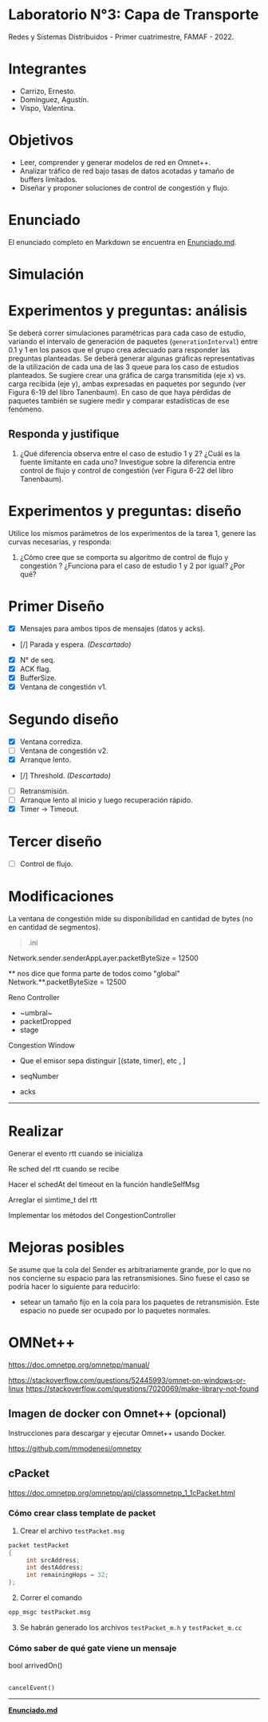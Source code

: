 # Laboratorio N°3: Capa de Transporte

Redes y Sistemas Distribuidos - Primer cuatrimestre, FAMAF - 2022.

# Integrantes
- Carrizo, Ernesto.
- Domínguez, Agustín.
- Vispo, Valentina.

# Objetivos

- Leer, comprender y generar modelos de red en Omnet++.
- Analizar tráfico de red bajo tasas de datos acotadas y tamaño de buffers limitados.
- Diseñar y proponer soluciones de control de congestión y flujo.

# Enunciado

El enunciado completo en Markdown se encuentra en [Enunciado.md](Enunciado.md).

# Simulación

# Experimentos y preguntas: análisis

Se deberá correr simulaciones paramétricas para cada caso de estudio, variando el intervalo de
generación de paquetes (`generationInterval`) entre 0.1 y 1 en los pasos que el grupo crea
adecuado para responder las preguntas planteadas.
Se deberá generar algunas gráficas representativas de la utilización de cada una de las 3
queue para los caso de estudios planteados.
Se sugiere crear una gráfica de carga transmitida (eje x) vs. carga recibida (eje y), ambas
expresadas en paquetes por segundo (ver Figura 6-19 del libro Tanenbaum). En caso de que
haya pérdidas de paquetes también se sugiere medir y comparar estadísticas de ese
fenómeno.

## Responda y justifique

1. ¿Qué diferencia observa entre el caso de estudio 1 y 2? ¿Cuál es la fuente limitante en
cada uno? Investigue sobre la diferencia entre control de flujo y control de congestión
(ver Figura 6-22 del libro Tanenbaum).

# Experimentos y preguntas: diseño
Utilice los mismos parámetros de los experimentos de la tarea 1, genere las curvas necesarias,
y responda:

1. ¿Cómo cree que se comporta su algoritmo de control de flujo y congestión ? ¿Funciona para el caso de estudio 1 y 2 por igual? ¿Por qué?

# Primer Diseño

- [x] Mensajes para ambos tipos de mensajes (datos y acks).
- [/] Parada y espera. *(Descartado)*
- [x] N° de seq.
- [x] ACK flag.
- [x] BufferSize.
- [x] Ventana de congestión v1.

# Segundo diseño

- [x] Ventana corrediza.
- [ ] Ventana de congestión v2.
- [x] Arranque lento.
- [/] Threshold. *(Descartado)*
- [ ] Retransmisión.
- [ ] Arranque lento al inicio y luego recuperación rápido.
- [x] Timer -> Timeout.

# Tercer diseño

- [ ] Control de flujo.

# Modificaciones

La ventana de congestión mide su disponibilidad en cantidad de bytes (no en cantidad de segmentos).

> .ini


Network.sender.senderAppLayer.packetByteSize = 12500

** nos dice que forma parte de todos como "global"
Network.**.packetByteSize = 12500

Reno Controller

- ~umbral~
- packetDropped
- stage

Congestion Window
- Que el emisor sepa distinguir [(state, timer), etc , ]

- seqNumber
- acks

---

# Realizar

Generar el evento rtt cuando se inicializa

Re sched del rtt cuando se recibe

Hacer el schedAt del timeout en la función handleSelfMsg

Arreglar el simtime_t del rtt

Implementar los métodos del CongestionController

# Mejoras posibles

Se asume que la cola del Sender es arbitrariamente grande, por lo que no nos concierne su espacio para las retransmisiones. Sino fuese el caso se podría hacer lo siguiente para reducirlo:
- setear un tamaño fijo en la cola para los paquetes de retransmisión. Este espacio no puede ser ocupado por lo paquetes normales.


# OMNet++

https://doc.omnetpp.org/omnetpp/manual/

https://stackoverflow.com/questions/52445993/omnet-on-windows-or-linux
https://stackoverflow.com/questions/7020069/make-library-not-found

## Imagen de docker con Omnet++ (opcional)

Instrucciones para descargar y ejecutar Omnet++ usando Docker.

https://github.com/mmodenesi/omnetpy

## cPacket
https://doc.omnetpp.org/omnetpp/api/classomnetpp_1_1cPacket.html

### Cómo crear class template de packet

1) Crear el archivo `testPacket.msg`

```cpp
packet testPacket
{
     int srcAddress;
     int destAddress;
     int remainingHops = 32;
};
```

2) Correr el comando

```bash
opp_msgc testPacket.msg
```

3) Se habrán generado los archivos `testPacket_m.h` y `testPacket_m.cc`

### Cómo saber de qué gate viene un mensaje

bool arrivedOn()

## 

`cancelEvent()`

---

**[Enunciado.md](Enunciado.md)**
